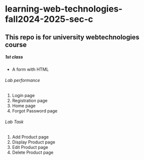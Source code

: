 # learning-web-technologies-fall2024-2025-sec-c

## This repo is for university webtechnologies course

##### 1st class

- A form with HTML

###### Lab performance

1. Login page
2. Registration page
3. Home page
4. Forgot Password page

###### Lab Task

1. Add Product page
2. Display Product page
3. Edit Product page
4. Delete Product page
